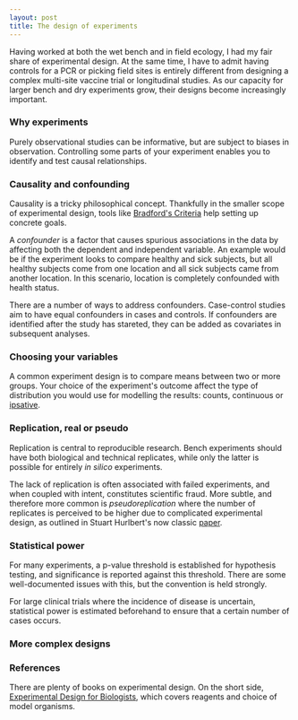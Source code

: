 ```yaml
---
layout: post
title: The design of experiments
---
```


Having worked at both the wet bench and in field ecology, I had my fair share of experimental design. At the same time, I have to admit having controls for a PCR or picking field sites is entirely different from designing a complex multi-site vaccine trial or longitudinal studies. As our capacity for larger bench and dry experiments grow, their designs become increasingly important.

### Why experiments

Purely observational studies can be informative, but are subject to biases in observation. Controlling some parts of your experiment enables you to identify and test causal relationships.

### Causality and confounding

Causality is a tricky philosophical concept. Thankfully in the smaller scope of experimental design, tools like [Bradford's Criteria]((https://en.wikipedia.org/wiki/Bradford_Hill_criteria)) help setting up concrete goals.

A _confounder_ is a factor that causes spurious associations in the data by affecting both the dependent and independent variable. An example would be if the experiment looks to compare healthy and sick subjects, but all healthy subjects come from one location and all sick subjects came from another location. In this scenario, location is completely confounded with health status.

There are a number of ways to address confounders. Case-control studies aim to have equal confounders in cases and controls. If confounders are identified after the study has stareted, they can be added as covariates in subsequent analyses.

### Choosing your variables

A common experiment design is to compare means between two or more groups. Your choice of the experiment's outcome affect the type of distribution you would use for modelling the results: counts, continuous or [ipsative](https://en.wikipedia.org/wiki/Ipsative).

### Replication, real or pseudo

Replication is central to reproducible research. Bench experiments should have both biological and technical replicates, while only the latter is possible for entirely _in silico_ experiments.

The lack of replication is often associated with failed experiments, and when coupled with intent, constitutes scientific fraud. More subtle, and therefore more common is _pseudoreplication_ where the number of replicates is perceived to be higher due to complicated experimental design, as outlined in Stuart Hurlbert's now classic [paper](https://esajournals.onlinelibrary.wiley.com/doi/abs/10.2307/1942661).

### Statistical power

For many experiments, a p-value threshold is established for hypothesis testing, and significance is reported against this threshold. There are some well-documented issues with this, but the convention is held strongly.

For large clinical trials where the incidence of disease is uncertain, statistical power is estimated beforehand to ensure that a certain number of cases occurs.

### More complex designs

### References

There are plenty of books on experimental design. On the short side, [Experimental Design for Biologists](https://www.ncbi.nlm.nih.gov/pmc/articles/PMC4280443/), which covers reagents and choice of model organisms.
